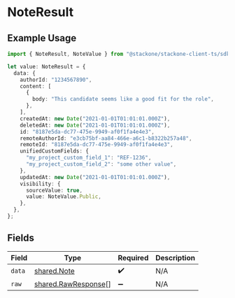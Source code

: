 # NoteResult

## Example Usage

```typescript
import { NoteResult, NoteValue } from "@stackone/stackone-client-ts/sdk/models/shared";

let value: NoteResult = {
  data: {
    authorId: "1234567890",
    content: [
      {
        body: "This candidate seems like a good fit for the role",
      },
    ],
    createdAt: new Date("2021-01-01T01:01:01.000Z"),
    deletedAt: new Date("2021-01-01T01:01:01.000Z"),
    id: "8187e5da-dc77-475e-9949-af0f1fa4e4e3",
    remoteAuthorId: "e3cb75bf-aa84-466e-a6c1-b8322b257a48",
    remoteId: "8187e5da-dc77-475e-9949-af0f1fa4e4e3",
    unifiedCustomFields: {
      "my_project_custom_field_1": "REF-1236",
      "my_project_custom_field_2": "some other value",
    },
    updatedAt: new Date("2021-01-01T01:01:01.000Z"),
    visibility: {
      sourceValue: true,
      value: NoteValue.Public,
    },
  },
};
```

## Fields

| Field                                                             | Type                                                              | Required                                                          | Description                                                       |
| ----------------------------------------------------------------- | ----------------------------------------------------------------- | ----------------------------------------------------------------- | ----------------------------------------------------------------- |
| `data`                                                            | [shared.Note](../../../sdk/models/shared/note.md)                 | :heavy_check_mark:                                                | N/A                                                               |
| `raw`                                                             | [shared.RawResponse](../../../sdk/models/shared/rawresponse.md)[] | :heavy_minus_sign:                                                | N/A                                                               |